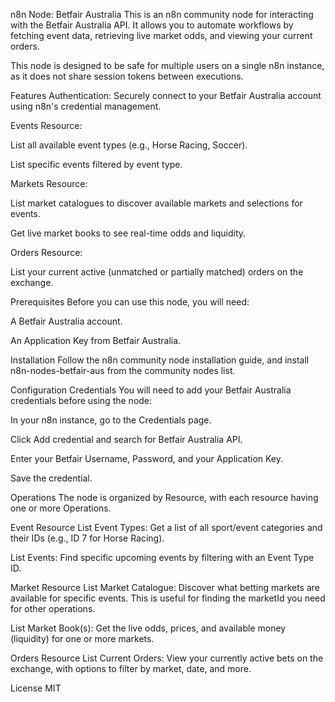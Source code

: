 n8n Node: Betfair Australia
This is an n8n community node for interacting with the Betfair Australia API. It allows you to automate workflows by fetching event data, retrieving live market odds, and viewing your current orders.

This node is designed to be safe for multiple users on a single n8n instance, as it does not share session tokens between executions.

Features
Authentication: Securely connect to your Betfair Australia account using n8n's credential management.

Events Resource:

List all available event types (e.g., Horse Racing, Soccer).

List specific events filtered by event type.

Markets Resource:

List market catalogues to discover available markets and selections for events.

Get live market books to see real-time odds and liquidity.

Orders Resource:

List your current active (unmatched or partially matched) orders on the exchange.

Prerequisites
Before you can use this node, you will need:

A Betfair Australia account.

An Application Key from Betfair Australia. 

Installation
Follow the n8n community node installation guide, and install n8n-nodes-betfair-aus from the community nodes list.

Configuration
Credentials
You will need to add your Betfair Australia credentials before using the node:

In your n8n instance, go to the Credentials page.

Click Add credential and search for Betfair Australia API.

Enter your Betfair Username, Password, and your Application Key.

Save the credential.

Operations
The node is organized by Resource, with each resource having one or more Operations.

Event Resource
List Event Types: Get a list of all sport/event categories and their IDs (e.g., ID 7 for Horse Racing).

List Events: Find specific upcoming events by filtering with an Event Type ID.

Market Resource
List Market Catalogue: Discover what betting markets are available for specific events. This is useful for finding the marketId you need for other operations.

List Market Book(s): Get the live odds, prices, and available money (liquidity) for one or more markets.

Orders Resource
List Current Orders: View your currently active bets on the exchange, with options to filter by market, date, and more.

License
MIT